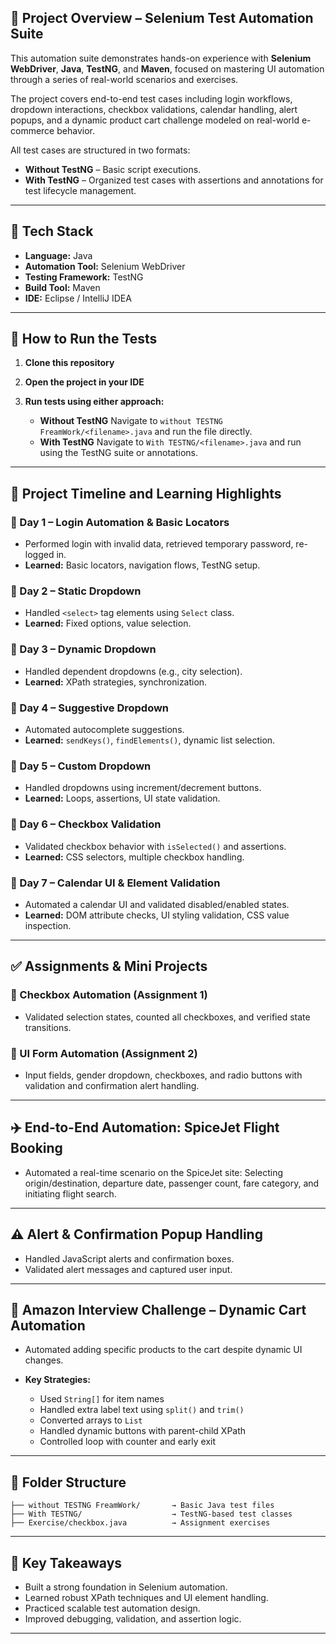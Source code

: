 ## 📌 Project Overview – Selenium Test Automation Suite

This automation suite demonstrates hands-on experience with **Selenium WebDriver**, **Java**, **TestNG**, and **Maven**, focused on mastering UI automation through a series of real-world scenarios and exercises.

The project covers end-to-end test cases including login workflows, dropdown interactions, checkbox validations, calendar handling, alert popups, and a dynamic product cart challenge modeled on real-world e-commerce behavior.

All test cases are structured in two formats:

* **Without TestNG** – Basic script executions.
* **With TestNG** – Organized test cases with assertions and annotations for test lifecycle management.

---

## 🔧 Tech Stack

* **Language:** Java
* **Automation Tool:** Selenium WebDriver
* **Testing Framework:** TestNG
* **Build Tool:** Maven
* **IDE:** Eclipse / IntelliJ IDEA

---

## 🚀 How to Run the Tests

1. **Clone this repository**
2. **Open the project in your IDE**
3. **Run tests using either approach:**

   * **Without TestNG**
     Navigate to `without TESTNG FreamWork/<filename>.java` and run the file directly.
   * **With TestNG**
     Navigate to `With TESTNG/<filename>.java` and run using the TestNG suite or annotations.

---

## 📅 Project Timeline and Learning Highlights

### 🔹 Day 1 – Login Automation & Basic Locators

* Performed login with invalid data, retrieved temporary password, re-logged in.
* **Learned:** Basic locators, navigation flows, TestNG setup.

### 🔹 Day 2 – Static Dropdown

* Handled `<select>` tag elements using `Select` class.
* **Learned:** Fixed options, value selection.

### 🔹 Day 3 – Dynamic Dropdown

* Handled dependent dropdowns (e.g., city selection).
* **Learned:** XPath strategies, synchronization.

### 🔹 Day 4 – Suggestive Dropdown

* Automated autocomplete suggestions.
* **Learned:** `sendKeys()`, `findElements()`, dynamic list selection.

### 🔹 Day 5 – Custom Dropdown

* Handled dropdowns using increment/decrement buttons.
* **Learned:** Loops, assertions, UI state validation.

### 🔹 Day 6 – Checkbox Validation

* Validated checkbox behavior with `isSelected()` and assertions.
* **Learned:** CSS selectors, multiple checkbox handling.

### 🔹 Day 7 – Calendar UI & Element Validation

* Automated a calendar UI and validated disabled/enabled states.
* **Learned:** DOM attribute checks, UI styling validation, CSS value inspection.

---

## ✅ Assignments & Mini Projects

### 🧪 Checkbox Automation (Assignment 1)

* Validated selection states, counted all checkboxes, and verified state transitions.

### 🧾 UI Form Automation (Assignment 2)

* Input fields, gender dropdown, checkboxes, and radio buttons with validation and confirmation alert handling.

---

## ✈️ End-to-End Automation: SpiceJet Flight Booking

* Automated a real-time scenario on the SpiceJet site:
  Selecting origin/destination, departure date, passenger count, fare category, and initiating flight search.

---

## ⚠️ Alert & Confirmation Popup Handling

* Handled JavaScript alerts and confirmation boxes.
* Validated alert messages and captured user input.

---

## 🛒 Amazon Interview Challenge – Dynamic Cart Automation

* Automated adding specific products to the cart despite dynamic UI changes.
* **Key Strategies:**

  * Used `String[]` for item names
  * Handled extra label text using `split()` and `trim()`
  * Converted arrays to `List`
  * Handled dynamic buttons with parent-child XPath
  * Controlled loop with counter and early exit

---

## 📂 Folder Structure

```
├── without TESTNG FreamWork/       → Basic Java test files
├── With TESTNG/                    → TestNG-based test classes
├── Exercise/checkbox.java          → Assignment exercises
```

---

## 🎯 Key Takeaways

* Built a strong foundation in Selenium automation.
* Learned robust XPath techniques and UI element handling.
* Practiced scalable test automation design.
* Improved debugging, validation, and assertion logic.

---


